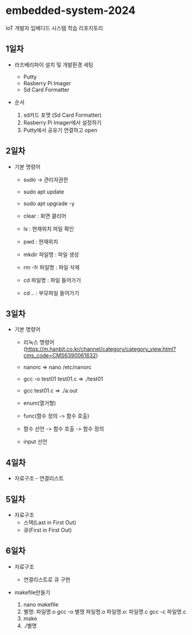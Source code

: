 # embedded-system-2024
IoT 개발자 임베디드 시스템 학습 리포지토리


## 1일차

- 라즈베리파이 설치 및 개발환경 세팅
	- Putty
	- Rasberry Pi Imager
	- Sd Card Formatter
	
- 순서
	 1. sd카드 포맷 (Sd Card Formatter)
	 2. Rasberry Pi Imager에서 설정하기
	 3. Putty에서 공유기 연결하고 open
	
## 2일차

- 기본 명령어
	- sudo -> 관리자권한
	- sudo apt update
	- sudo apt upgrade -y

	- clear         : 화면 클리어
	- ls            : 현재위치 파일 확인
	- pwd 		    : 현재위치
	- mkdir 파일명  : 파일 생성
	- rm -fr 파일명 : 파일 삭제
	- cd 파일명     : 파일 들어가기
	- cd ..         : 부모파일 들어가기
	
## 3일차
- 기본 명령어

	- 리눅스 명령어 (https://m.hanbit.co.kr/channel/category/category_view.html?cms_code=CMS6390061632)

	- nanorc => nano /etc/nanorc
	- gcc -o test01 test01.c => ./test01
	- gcc test01.c => ./a.out
	- enum(열거형)
	- func(함수 정의 -> 함수 호출)
	- 함수 선언 -> 함수 호출 -> 함수 정의
	- input 선언
	
## 4일차
	
- 자료구조
		- 연결리스트
		
## 5일차

- 자료구조
	- 스택(Last in First Out)
	- 큐(First in First Out)
	
## 6일차

- 자료구조
	- 연결리스트로 큐 구현
	
- makefile만들기
	1. nano makefile
	2. 별명: 파일명.o
           gcc -o 별명 파일명.o
	   파일명.o: 파일명.c
           gcc -c 파일명.c
    3. make
	4. ./별명
